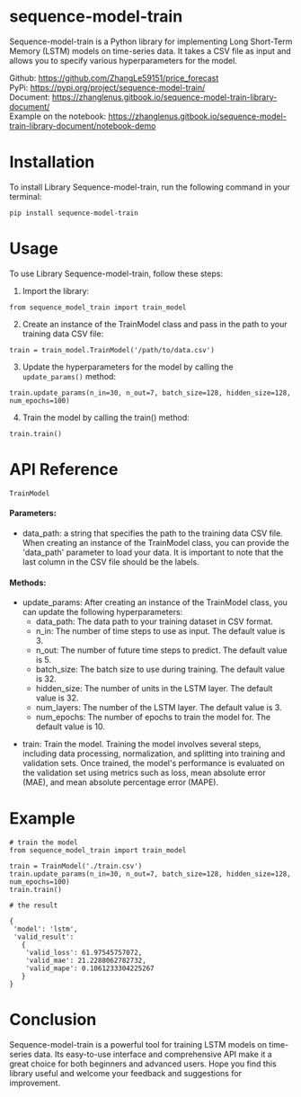 # sequence-model-train
Sequence-model-train is a Python library for implementing Long Short-Term Memory (LSTM) models on time-series data. It takes a CSV file as input and allows you to specify various hyperparameters for the model.    
   
Github: ​https://github.com/ZhangLe59151/price_forecast   
PyPi: ​https://pypi.org/project/sequence-model-train/   
Document: ​https://zhanglenus.gitbook.io/sequence-model-train-library-document/   
Example on the notebook: https://zhanglenus.gitbook.io/sequence-model-train-library-document/notebook-demo      

# Installation
To install Library Sequence-model-train, run the following command in your terminal:   
```
pip install sequence-model-train
```

# Usage  
To use Library Sequence-model-train, follow these steps:
1. Import the library:
```
from sequence_model_train import train_model  
```
2. Create an instance of the TrainModel class and pass in the path to your training data CSV file:   
```
train = train_model.TrainModel('/path/to/data.csv')   
```
3. Update the hyperparameters for the model by calling the `update_params()` method:
```
train.update_params(n_in=30, n_out=7, batch_size=128, hidden_size=128, num_epochs=100)
```
4. Train the model by calling the train() method:
```
train.train()
```
# API Reference
`TrainModel`   
#### Parameters:   
* data_path: a string that specifies the path to the training data CSV file. When creating an instance of the TrainModel class, you can provide the 'data_path' parameter to load your data. It is important to note that the last column in the CSV file should be the labels.   
#### Methods:   
* update_params: After creating an instance of the TrainModel class, you can update the following hyperparameters:   
  - data_path: The data path to your training dataset in CSV format.      
  - n_in: The number of time steps to use as input. The default value is 3.   
  - n_out: The number of future time steps to predict. The default value is 5.   
  - batch_size: The batch size to use during training. The default value is 32.   
  - hidden_size: The number of units in the LSTM layer. The default value is 32.   
  - num_layers: The number of the LSTM layer. The default value is 3.   
  - num_epochs: The number of epochs to train the model for. The default value is 10.   
- train: Train the model. Training the model involves several steps, including data processing, normalization, and splitting into training and validation sets. Once trained, the model's performance is evaluated on the validation set using metrics such as loss, mean absolute error (MAE), and mean absolute percentage error (MAPE).   
# Example
```
# train the model
from sequence_model_train import train_model

train = TrainModel('./train.csv')
train.update_params(n_in=30, n_out=7, batch_size=128, hidden_size=128, num_epochs=100)
train.train()
```
```
# the result

{
 'model': 'lstm',
 'valid_result': 
   {
    'valid_loss': 61.97545757072,
    'valid_mae': 21.2288062782732,
    'valid_mape': 0.1061233304225267
   }
}
```
# Conclusion
Sequence-model-train is a powerful tool for training LSTM models on time-series data. Its easy-to-use interface and comprehensive API make it a great choice for both beginners and advanced users. Hope you find this library useful and welcome your feedback and suggestions for improvement.   
